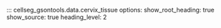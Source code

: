 ::: cellseg_gsontools.data.cervix_tissue
    options:
      show_root_heading: true
      show_source: true
      heading_level: 2
